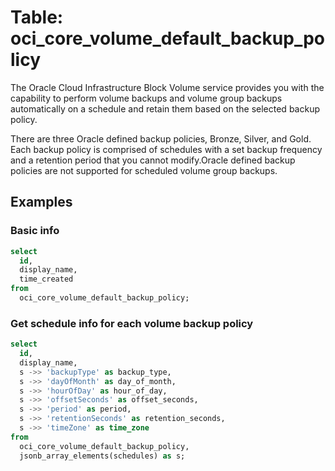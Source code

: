 # Table: oci_core_volume_default_backup_policy

The Oracle Cloud Infrastructure Block Volume service provides you with the capability to perform volume backups and volume group backups automatically on a schedule and retain them based on the selected backup policy.

There are three Oracle defined backup policies, Bronze, Silver, and Gold. Each backup policy is comprised of schedules with a set backup frequency and a retention period that you cannot modify.Oracle defined backup policies are not supported for scheduled volume group backups.

## Examples

### Basic info

```sql
select
  id,
  display_name,
  time_created
from
  oci_core_volume_default_backup_policy;
```

### Get schedule info for each volume backup policy

```sql
select
  id,
  display_name,
  s ->> 'backupType' as backup_type,
  s ->> 'dayOfMonth' as day_of_month,
  s ->> 'hourOfDay' as hour_of_day,
  s ->> 'offsetSeconds' as offset_seconds,
  s ->> 'period' as period,
  s ->> 'retentionSeconds' as retention_seconds,
  s ->> 'timeZone' as time_zone
from
  oci_core_volume_default_backup_policy,
  jsonb_array_elements(schedules) as s;
```